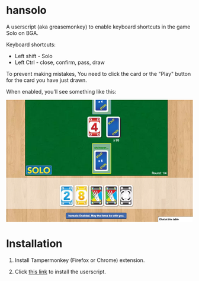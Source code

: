 # hansolo

A userscript (aka greasemonkey) to enable keyboard shortcuts in the game Solo on BGA.

Keyboard shortcuts:

* Left shift - Solo
* Left Ctrl - close, confirm, pass, draw

To prevent making mistakes, You need to click the card or the "Play" button for the card you have just drawn.

When enabled, you'll see something like this:

![enabled](hansolo.png)

# Installation

1. Install Tampermonkey (Firefox or Chrome) extension.

2. Click [this link](https://raw.githubusercontent.com/chainsawriot/hansolo/master/hansolo.user.js) to install the userscript.

